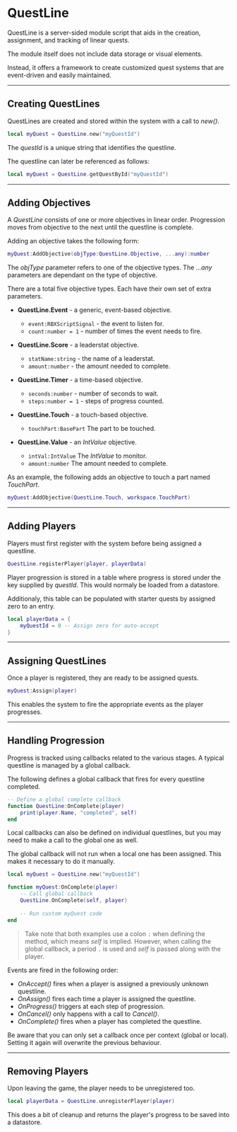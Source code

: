 # QuestLine

QuestLine is a server-sided module script that aids in the creation, assignment, and tracking of linear quests.

The module itself does not include data storage or visual elements.

Instead, it offers a framework to create customized quest systems that are event-driven and easily maintained.

---

## Creating QuestLines

QuestLines are created and stored within the system with a call to *new()*.

```lua
local myQuest = QuestLine.new("myQuestId")
```

The *questId* is a unique string that identifies the questline.

The questline can later be referenced as follows:

```lua
local myQuest = QuestLine.getQuestById("myQuestId")
```

---

## Adding Objectives

A *QuestLine* consists of one or more objectives in linear order.
Progression moves from objective to the next until the questline is complete.

Adding an objective takes the following form:

```lua
myQuest:AddObjective(objType:QuestLine.Objective, ...any):number
```

The *objType* parameter refers to one of the objective types.
The *...any* parameters are dependant on the type of objective.

There are a total five objective types.  Each have their own set of extra parameters.

* **QuestLine.Event** - a generic, event-based objective.
  * `event:RBXScriptSignal` - the event to listen for.
  * `count:number = 1` - number of times the event needs to fire.

* **QuestLine.Score** - a leaderstat objective.
  * `statName:string` - the name of a leaderstat.
  * `amount:number` - the amount needed to complete.

* **QuestLine.Timer** - a time-based objective.
  * `seconds:number` - number of seconds to wait.
  * `steps:number = 1` - steps of progress counted.

* **QuestLine.Touch** - a touch-based objective.
  * `touchPart:BasePart` The part to be touched.

* **QuestLine.Value** - an *IntValue* objective.
  * `intVal:IntValue` The *IntValue* to monitor.
  * `amount:number` The amount needed to complete.

As an example, the following adds an objective to touch a part named *TouchPart*.

```lua
myQuest:AddObjective(QuestLine.Touch, workspace.TouchPart)
```

---

## Adding Players

Players must first register with the system before being assigned a questline.

```lua
QuestLine.registerPlayer(player, playerData)
```

Player progression is stored in a table where progress is stored under the key supplied by *questId*.
This would normaly be loaded from a datastore.

Additionaly, this table can be populated with starter quests by assigned zero to an entry.

```lua
local playerData = {
	myQuestId = 0 -- Assign zero for auto-accept
}
```

---

## Assigning QuestLines

Once a player is registered, they are ready to be assigned quests.

```lua
myQuest:Assign(player)
```

This enables the system to fire the appropriate events as the player progresses.

---

## Handling Progression

Progress is tracked using callbacks related to the various stages.  A typical questline is managed by a global callback.  

The following defines a global callback that fires for every questline completed.

```lua
-- Define a global complete callback
function QuestLine:OnComplete(player)
    print(player.Name, "completed", self)
end
```

Local callbacks can also be defined on individual questlines, but you may need to make a call to the global one as well.

The global callback will not run when a local one has been assigned.  This makes it necessary to do it manually.

```lua
local myQuest = QuestLine.new("myQuestId")

function myQuest:OnComplete(player)
    -- Call global callback
    QuestLine.OnComplete(self, player)
    
    -- Run custom myQuest code
end
```

> Take note that both examples use a colon `:` when defining the method, which means *self* is implied.
However, when calling the global callback, a period `.` is used and *self* is passed along with the player.

Events are fired in the following order:
* *OnAccept()* fires when a player is assigned a previously unknown questline.
* *OnAssign()* fires each time a player is assigned the questline.
* *OnProgress()* triggers at each step of progression.
* *OnCancel()* only happens with a call to *Cancel()*.
* *OnComplete()* fires when a player has completed the questline.

Be aware that you can only set a callback once per context (global or local).
Setting it again will overwrite the previous behaviour.

---

## Removing Players

Upon leaving the game, the player needs to be unregistered too.

```lua
local playerData = QuestLine.unregisterPlayer(player)
```

This does a bit of cleanup and returns the player's progress to be saved into a datastore.
